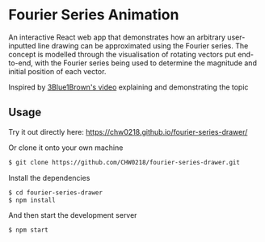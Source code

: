 # Fourier Series Animation

An interactive React web app that demonstrates how an arbitrary user-inputted line drawing can be approximated using the Fourier series. The concept is modelled through the visualisation of rotating vectors put end-to-end, with the Fourier series being used to determine the magnitude and initial position of each vector.

Inspired by [3Blue1Brown's video](https://www.youtube.com/watch?v=r6sGWTCMz2k) explaining and demonstrating the topic

## Usage

Try it out directly here: https://chw0218.github.io/fourier-series-drawer/

Or clone it onto your own machine

```bash
$ git clone https://github.com/CHW0218/fourier-series-drawer.git
```

Install the dependencies
```bash
$ cd fourier-series-drawer
$ npm install
```

And then start the development server
```bash
$ npm start
```

